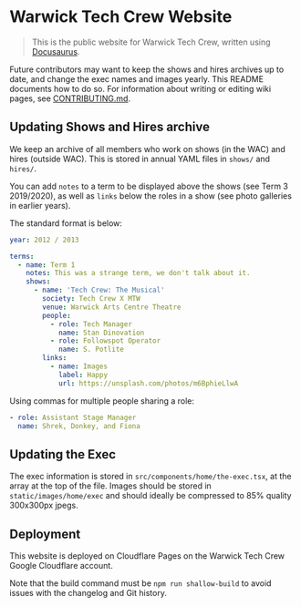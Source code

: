 # Warwick Tech Crew Website

> This is the public website for Warwick Tech Crew, written using [Docusaurus](https://docusaurus.io).

Future contributors may want to keep the shows and hires archives up to date, and change the exec names and images
yearly. This README documents how to do so. For information about writing or editing wiki pages, see [CONTRIBUTING.md](https://github.com/WarwickTechCrew/tc-website-wiki/blob/main/CONTRIBUTING.md).

## Updating Shows and Hires archive

We keep an archive of all members who work on shows (in the WAC) and hires (outside WAC). This is stored in annual YAML
files in `shows/` and `hires/`.

You can add `notes` to a term to be displayed above the shows (see Term 3 2019/2020), as well as `links` below the roles
in a show (see photo galleries in earlier years).

The standard format is below:

```yaml
year: 2012 / 2013

terms:
  - name: Term 1
    notes: This was a strange term, we don't talk about it.
    shows:
      - name: 'Tech Crew: The Musical'
        society: Tech Crew X MTW
        venue: Warwick Arts Centre Theatre
        people:
          - role: Tech Manager
            name: Stan Dinovation
          - role: Followspot Operator
            name: S. Potlite
        links:
          - name: Images
            label: Happy
            url: https://unsplash.com/photos/m6BphieLlwA
```

Using commas for multiple people sharing a role:

```yaml
- role: Assistant Stage Manager
  name: Shrek, Donkey, and Fiona
```

## Updating the Exec

The exec information is stored in `src/components/home/the-exec.tsx`, at the array at the top of the file. Images should
be stored in `static/images/home/exec` and should ideally be compressed to 85% quality 300x300px jpegs.

## Deployment

This website is deployed on Cloudflare Pages on the Warwick Tech Crew Google Cloudflare account.

Note that the build command must be `npm run shallow-build` to avoid issues with the changelog and Git history.

